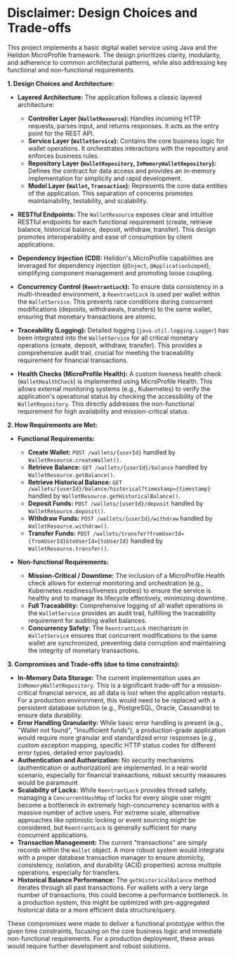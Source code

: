 # Disclaimer: Design Choices and Trade-offs

This project implements a basic digital wallet service using Java and the Helidon MicroProfile framework. The design prioritizes clarity, modularity, and adherence to common architectural patterns, while also addressing key functional and non-functional requirements.

**1. Design Choices and Architecture:**

*   **Layered Architecture:** The application follows a classic layered architecture:
    *   **Controller Layer (`WalletResource`):** Handles incoming HTTP requests, parses input, and returns responses. It acts as the entry point for the REST API.
    *   **Service Layer (`WalletService`):** Contains the core business logic for wallet operations. It orchestrates interactions with the repository and enforces business rules.
    *   **Repository Layer (`WalletRepository`, `InMemoryWalletRepository`):** Defines the contract for data access and provides an in-memory implementation for simplicity and rapid development.
    *   **Model Layer (`Wallet`, `Transaction`):** Represents the core data entities of the application.
    This separation of concerns promotes maintainability, testability, and scalability.

*   **RESTful Endpoints:** The `WalletResource` exposes clear and intuitive RESTful endpoints for each functional requirement (create, retrieve balance, historical balance, deposit, withdraw, transfer). This design promotes interoperability and ease of consumption by client applications.

*   **Dependency Injection (CDI):** Helidon's MicroProfile capabilities are leveraged for dependency injection (`@Inject`, `@ApplicationScoped`), simplifying component management and promoting loose coupling.

*   **Concurrency Control (`ReentrantLock`):** To ensure data consistency in a multi-threaded environment, a `ReentrantLock` is used per wallet within the `WalletService`. This prevents race conditions during concurrent modifications (deposits, withdrawals, transfers) to the same wallet, ensuring that monetary transactions are atomic.

*   **Traceability (Logging):** Detailed logging (`java.util.logging.Logger`) has been integrated into the `WalletService` for all critical monetary operations (create, deposit, withdraw, transfer). This provides a comprehensive audit trail, crucial for meeting the traceability requirement for financial transactions.

*   **Health Checks (MicroProfile Health):** A custom liveness health check (`WalletHealthCheck`) is implemented using MicroProfile Health. This allows external monitoring systems (e.g., Kubernetes) to verify the application's operational status by checking the accessibility of the `WalletRepository`. This directly addresses the non-functional requirement for high availability and mission-critical status.

**2. How Requirements are Met:**

*   **Functional Requirements:**
    *   **Create Wallet:** `POST /wallets/{userId}` handled by `WalletResource.createWallet()`.
    *   **Retrieve Balance:** `GET /wallets/{userId}/balance` handled by `WalletResource.getBalance()`.
    *   **Retrieve Historical Balance:** `GET /wallets/{userId}/balance/historical?timestamp={timestamp}` handled by `WalletResource.getHistoricalBalance()`.
    *   **Deposit Funds:** `POST /wallets/{userId}/deposit` handled by `WalletResource.deposit()`.
    *   **Withdraw Funds:** `POST /wallets/{userId}/withdraw` handled by `WalletResource.withdraw()`.
    *   **Transfer Funds:** `POST /wallets/transfer?fromUserId={fromUserId}&toUserId={toUserId}` handled by `WalletResource.transfer()`.

*   **Non-functional Requirements:**
    *   **Mission-Critical / Downtime:** The inclusion of a MicroProfile Health check allows for external monitoring and orchestration (e.g., Kubernetes readiness/liveness probes) to ensure the service is healthy and to manage its lifecycle effectively, minimizing downtime.
    *   **Full Traceability:** Comprehensive logging of all wallet operations in the `WalletService` provides an audit trail, fulfilling the traceability requirement for auditing wallet balances.
    *   **Concurrency Safety:** The `ReentrantLock` mechanism in `WalletService` ensures that concurrent modifications to the same wallet are synchronized, preventing data corruption and maintaining the integrity of monetary transactions.

**3. Compromises and Trade-offs (due to time constraints):**

*   **In-Memory Data Storage:** The current implementation uses an `InMemoryWalletRepository`. This is a significant trade-off for a mission-critical financial service, as all data is lost when the application restarts. For a production environment, this would need to be replaced with a persistent database solution (e.g., PostgreSQL, Oracle, Cassandra) to ensure data durability.
*   **Error Handling Granularity:** While basic error handling is present (e.g., "Wallet not found", "Insufficient funds"), a production-grade application would require more granular and standardized error responses (e.g., custom exception mapping, specific HTTP status codes for different error types, detailed error payloads).
*   **Authentication and Authorization:** No security mechanisms (authentication or authorization) are implemented. In a real-world scenario, especially for financial transactions, robust security measures would be paramount.
*   **Scalability of Locks:** While `ReentrantLock` provides thread safety, managing a `ConcurrentHashMap` of locks for every single user might become a bottleneck in extremely high-concurrency scenarios with a massive number of active users. For extreme scale, alternative approaches like optimistic locking or event sourcing might be considered, but `ReentrantLock` is generally sufficient for many concurrent applications.
*   **Transaction Management:** The current "transactions" are simply records within the `Wallet` object. A more robust system would integrate with a proper database transaction manager to ensure atomicity, consistency, isolation, and durability (ACID properties) across multiple operations, especially for transfers.
*   **Historical Balance Performance:** The `getHistoricalBalance` method iterates through all past transactions. For wallets with a very large number of transactions, this could become a performance bottleneck. In a production system, this might be optimized with pre-aggregated historical data or a more efficient data structure/query.

These compromises were made to deliver a functional prototype within the given time constraints, focusing on the core business logic and immediate non-functional requirements. For a production deployment, these areas would require further development and robust solutions.
